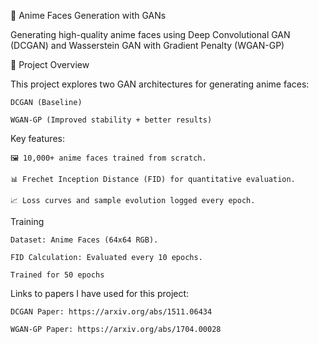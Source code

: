 🎨 Anime Faces Generation with GANs

Generating high-quality anime faces using Deep Convolutional GAN (DCGAN) and Wasserstein GAN with Gradient Penalty (WGAN-GP)

📝 Project Overview

This project explores two GAN architectures for generating anime faces:

    DCGAN (Baseline)

    WGAN-GP (Improved stability + better results)

Key features:

    🖼️ 10,000+ anime faces trained from scratch.

    📊 Frechet Inception Distance (FID) for quantitative evaluation.

    📈 Loss curves and sample evolution logged every epoch.

Training

    Dataset: Anime Faces (64x64 RGB).

    FID Calculation: Evaluated every 10 epochs.

    Trained for 50 epochs

Links to papers I have used for this project:

    DCGAN Paper: https://arxiv.org/abs/1511.06434

    WGAN-GP Paper: https://arxiv.org/abs/1704.00028
